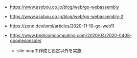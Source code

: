 - https://www.asobou.co.jp/blog/web/go-webassembly
- https://www.asobou.co.jp/blog/web/go-webassembly-2
- https://zenn.dev/tomi/articles/2020-11-10-go-web11

- https://www.bedroomcomputing.com/2020/04/2020-0408-googleconsole/
  - site mapの作成と設定以外を実施
